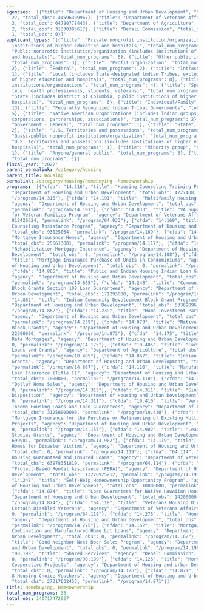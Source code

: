 ```yaml
---
agencies: '[{"title": "Department of Housing and Urban Development", "total_num_programs":
  27, "total_obs": 44596309967}, {"title": "Department of Veterans Affairs", "total_num_programs":
  3, "total_obs": 64790778443}, {"title": "Department of Agriculture", "total_num_programs":
  2, "total_obs": 31330383617}, {"title": "Denali Commission", "total_num_programs":
  1, "total_obs": 0}]'
applicant_types: '[{"title": "Private nonprofit institution/organization (includes
  institutions of higher education and hospitals)", "total_num_programs": 9}, {"title":
  "Public nonprofit institution/organization (includes institutions of higher education
  and hospitals)", "total_num_programs": 6}, {"title": "Other public institution/organization",
  "total_num_programs": 3}, {"title": "Profit organization", "total_num_programs":
  2}, {"title": "Federal", "total_num_programs": 2}, {"title": "Intrastate", "total_num_programs":
  1}, {"title": "Local (includes State-designated lndian Tribes, excludes institutions
  of higher education and hospitals", "total_num_programs": 8}, {"title": "Other private
  institutions/organizations", "total_num_programs": 4}, {"title": "Specialized group
  (e.g. health professionals, students, veterans)", "total_num_programs": 6}, {"title":
  "State (includes District of Columbia, public institutions of higher education and
  hospitals)", "total_num_programs": 6}, {"title": "Individual/Family", "total_num_programs":
  13}, {"title": "Federally Recognized lndian Tribal Governments", "total_num_programs":
  5}, {"title": "Native American Organizations (includes lndian groups, cooperatives,
  corporations, partnerships, associations)", "total_num_programs": 2}, {"title":
  "Government - General", "total_num_programs": 1}, {"title": "State", "total_num_programs":
  2}, {"title": "U.S. Territories and possessions", "total_num_programs": 1}, {"title":
  "Quasi-public nonprofit institution/organization", "total_num_programs": 3}, {"title":
  "U.S. Territories and possessions (includes institutions of higher education and
  hospitals)", "total_num_programs": 1}, {"title": "Minority group", "total_num_programs":
  1}, {"title": "Anyone/general public", "total_num_programs": 3}, {"title": "Interstate",
  "total_num_programs": 1}]'
fiscal_year: '2022'
parent_permalink: /category/housing
parent_title: Housing
permalink: /category/housing/homebuying--homeownership
programs: '[{"cfda": "14.316", "title": "Housing Counseling Training Program", "agency":
  "Department of Housing and Urban Development", "total_obs": 4227408, "permalink":
  "/program/14.316"}, {"cfda": "14.191", "title": "Multifamily Housing Service Coordinators",
  "agency": "Department of Housing and Urban Development", "total_obs": 95320000,
  "permalink": "/program/14.191"}, {"cfda": "64.033", "title": "VA Supportive Services
  for Veteran Families Program", "agency": "Department of Veterans Affairs", "total_obs":
  812426624, "permalink": "/program/64.033"}, {"cfda": "14.169", "title": "Housing
  Counseling Assistance Program", "agency": "Department of Housing and Urban Development",
  "total_obs": 93025054, "permalink": "/program/14.169"}, {"cfda": "14.117", "title":
  "Mortgage Insurance Homes", "agency": "Department of Housing and Urban Development",
  "total_obs": 255613001, "permalink": "/program/14.117"}, {"cfda": "14.108", "title":
  "Rehabilitation Mortgage Insurance", "agency": "Department of Housing and Urban
  Development", "total_obs": 0, "permalink": "/program/14.108"}, {"cfda": "14.133",
  "title": "Mortgage Insurance Purchase of Units in Condominiums", "agency": "Department
  of Housing and Urban Development", "total_obs": 0, "permalink": "/program/14.133"},
  {"cfda": "14.865", "title": "Public and Indian Housing Indian Loan Guarantee Program",
  "agency": "Department of Housing and Urban Development", "total_obs": 822500000,
  "permalink": "/program/14.865"}, {"cfda": "14.248", "title": "Community Development
  Block Grants Section 108 Loan Guarantees", "agency": "Department of Housing and
  Urban Development", "total_obs": 171293000, "permalink": "/program/14.248"}, {"cfda":
  "14.862", "title": "Indian Community Development Block Grant Program", "agency":
  "Department of Housing and Urban Development", "total_obs": 53369096, "permalink":
  "/program/14.862"}, {"cfda": "14.239", "title": "Home Investment Partnerships Program",
  "agency": "Department of Housing and Urban Development", "total_obs": 1134234237,
  "permalink": "/program/14.239"}, {"cfda": "14.873", "title": "Native Hawaiian Housing
  Block Grants", "agency": "Department of Housing and Urban Development", "total_obs":
  22300000, "permalink": "/program/14.873"}, {"cfda": "14.175", "title": "Adjustable
  Rate Mortgages", "agency": "Department of Housing and Urban Development", "total_obs":
  0, "permalink": "/program/14.175"}, {"cfda": "10.405", "title": "Farm Labor Housing
  Loans and Grants", "agency": "Department of Agriculture", "total_obs": 80383617,
  "permalink": "/program/10.405"}, {"cfda": "14.867", "title": "Indian Housing Block
  Grants", "agency": "Department of Housing and Urban Development", "total_obs": 886000000,
  "permalink": "/program/14.867"}, {"cfda": "14.110", "title": "Manufactured Home
  Loan Insurance (Title I)", "agency": "Department of Housing and Urban Development",
  "total_obs": 1000000, "permalink": "/program/14.110"}, {"cfda": "14.313", "title":
  "Dollar Home Sales", "agency": "Department of Housing and Urban Development", "total_obs":
  0, "permalink": "/program/14.313"}, {"cfda": "14.311", "title": "Single Family Property
  Disposition", "agency": "Department of Housing and Urban Development", "total_obs":
  0, "permalink": "/program/14.311"}, {"cfda": "10.410", "title": "Very Low to Moderate
  Income Housing Loans and Loan Guarantees", "agency": "Department of Agriculture",
  "total_obs": 31250000000, "permalink": "/program/10.410"}, {"cfda": "14.155", "title":
  "Mortgage Insurance for the Purchase or Refinancing of Existing Multifamily Housing
  Projects", "agency": "Department of Housing and Urban Development", "total_obs":
  0, "permalink": "/program/14.155"}, {"cfda": "14.902", "title": "Lead Technical
  Studies Grants", "agency": "Department of Housing and Urban Development", "total_obs":
  699981, "permalink": "/program/14.902"}, {"cfda": "14.119", "title": "Mortgage Insurance
  Homes for Disaster Victims", "agency": "Department of Housing and Urban Development",
  "total_obs": 0, "permalink": "/program/14.119"}, {"cfda": "64.114", "title": "Veterans
  Housing Guaranteed and Insured Loans", "agency": "Department of Veterans Affairs",
  "total_obs": 63978351819, "permalink": "/program/64.114"}, {"cfda": "14.195", "title":
  "Project-Based Rental Assistance (PBRA)", "agency": "Department of Housing and Urban
  Development", "total_obs": 13220925212, "permalink": "/program/14.195"}, {"cfda":
  "14.247", "title": "Self-Help Homeownership Opportunity Program", "agency": "Department
  of Housing and Urban Development", "total_obs": 10000000, "permalink": "/program/14.247"},
  {"cfda": "14.874", "title": "Loan Guarantees for Native Hawaiian Housing ", "agency":
  "Department of Housing and Urban Development", "total_obs": 14200000, "permalink":
  "/program/14.874"}, {"cfda": "64.118", "title": "Veterans Housing Direct Loans for
  Certain Disabled Veterans", "agency": "Department of Veterans Affairs", "total_obs":
  0, "permalink": "/program/64.118"}, {"cfda": "14.275", "title": "Housing Trust Fund",
  "agency": "Department of Housing and Urban Development", "total_obs": 493970525,
  "permalink": "/program/14.275"}, {"cfda": "14.162", "title": "Mortgage Insurance
  Combination and Manufactured Home Lot Loans", "agency": "Department of Housing and
  Urban Development", "total_obs": 0, "permalink": "/program/14.162"}, {"cfda": "14.198",
  "title": "Good Neighbor Next Door Sales Program", "agency": "Department of Housing
  and Urban Development", "total_obs": 0, "permalink": "/program/14.198"}, {"cfda":
  "90.199", "title": "Shared Services", "agency": "Denali Commission", "total_obs":
  0, "permalink": "/program/90.199"}, {"cfda": "14.126", "title": "Mortgage Insurance
  Cooperative Projects", "agency": "Department of Housing and Urban Development",
  "total_obs": 0, "permalink": "/program/14.126"}, {"cfda": "14.871", "title": "Section
  8 Housing Choice Vouchers", "agency": "Department of Housing and Urban Development",
  "total_obs": 27317632453, "permalink": "/program/14.871"}]'
title: Homebuying, Homeownership
total_num_programs: 33
total_obs: 140717472027
---
```

